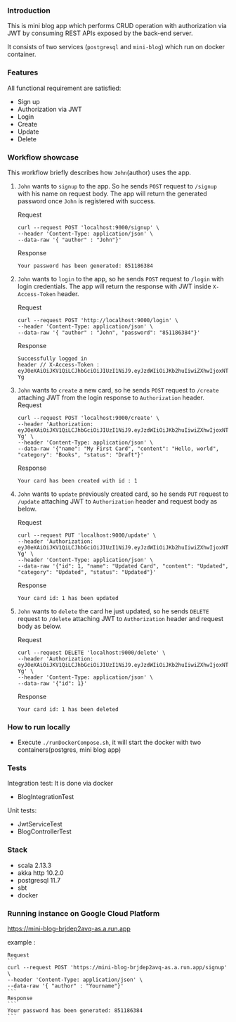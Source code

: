 ### Introduction

This is mini blog app which performs CRUD operation with authorization via JWT by consuming REST APIs exposed by the back-end server. 

It consists of two services (`postgresql` and `mini-blog`) which run on docker container.

### Features

All functional requirement are satisfied:

- Sign up
- Authorization via JWT
- Login
- Create
- Update
- Delete

### Workflow showcase

This workflow briefly describes how `John`(author) uses the app.

1. `John` wants to `signup` to the app. So he sends `POST` request to `/signup` with his name on request body. The app will return the generated password once `John` is registered with success.

    Request
    ```
    curl --request POST 'localhost:9000/signup' \
    --header 'Content-Type: application/json' \
    --data-raw '{ "author" : "John"}'
    ```
    Response
    ```
    Your password has been generated: 851186384
    ```

2. `John` wants to `login` to the app, so he sends `POST` request to `/login` with login credentials. The app will return the response with JWT inside `X-Access-Token` header.

    Request
    ```
    curl --request POST 'http://localhost:9000/login' \
    --header 'Content-Type: application/json' \
    --data-raw '{ "author" : "John", "password": "851186384"}'
    ```   
    Response
    ```
    Successfully logged in
    header // X-Access-Token : eyJ0eXAiOiJKV1QiLCJhbGciOiJIUzI1NiJ9.eyJzdWIiOiJKb2huIiwiZXhwIjoxNTk3MDc4ODU2LCJpYXQiOjE1OTY5OTI0NTZ9.eLGPITDQg4gtzDdiuV0jkZAKNFmDJW33_5UBXtcY-Yg
    ```

3. `John` wants to `create` a new card, so he sends `POST` request to `/create` attaching JWT from the login response to `Authorization` header.
    Request
    ```
    curl --request POST 'localhost:9000/create' \
    --header 'Authorization: eyJ0eXAiOiJKV1QiLCJhbGciOiJIUzI1NiJ9.eyJzdWIiOiJKb2huIiwiZXhwIjoxNTk3MDc4ODU2LCJpYXQiOjE1OTY5OTI0NTZ9.eLGPITDQg4gtzDdiuV0jkZAKNFmDJW33_5UBXtcY-Yg' \
    --header 'Content-Type: application/json' \
    --data-raw '{"name": "My First Card", "content": "Hello, world", "category": "Books", "status": "Draft"}'
    ```
    Response
    ```
    Your card has been created with id : 1
    ```
   
4. `John` wants to `update` previously created card, so he sends `PUT` request to `/update` attaching JWT to `Authorization` header and request body as below.
    
    Request
    ```
    curl --request PUT 'localhost:9000/update' \
    --header 'Authorization: eyJ0eXAiOiJKV1QiLCJhbGciOiJIUzI1NiJ9.eyJzdWIiOiJKb2huIiwiZXhwIjoxNTk3MDc4ODU2LCJpYXQiOjE1OTY5OTI0NTZ9.eLGPITDQg4gtzDdiuV0jkZAKNFmDJW33_5UBXtcY-Yg' \
    --header 'Content-Type: application/json' \
    --data-raw '{"id": 1, "name": "Updated Card", "content": "Updated", "category": "Updated", "status": "Updated"}'
    ```
    Response
    ```
    Your card id: 1 has been updated
    ```

5. `John` wants to `delete` the card he just updated, so he sends `DELETE` request to `/delete` attaching JWT to `Authorization` header and request body as below.
   
    Request
    ```
    curl --request DELETE 'localhost:9000/delete' \
    --header 'Authorization: eyJ0eXAiOiJKV1QiLCJhbGciOiJIUzI1NiJ9.eyJzdWIiOiJKb2huIiwiZXhwIjoxNTk3MDc4ODU2LCJpYXQiOjE1OTY5OTI0NTZ9.eLGPITDQg4gtzDdiuV0jkZAKNFmDJW33_5UBXtcY-Yg' \
    --header 'Content-Type: application/json' \
    --data-raw '{"id": 1}'
    ```
    Response
    ```
    Your card id: 1 has been deleted
    ```

### How to run locally
    
- Execute `./runDockerCompose.sh`, it will start the docker with two containers(postgres, mini blog app)

### Tests

Integration test: It is done via docker
- BlogIntegrationTest
    
Unit tests:
- JwtServiceTest
- BlogControllerTest
    
### Stack

- scala 2.13.3
- akka http 10.2.0
- postgresql 11.7
- sbt 
- docker

### Running instance on Google Cloud Platform   
   
https://mini-blog-brjdep2avq-as.a.run.app

example : 

    Request
    ```
    curl --request POST 'https://mini-blog-brjdep2avq-as.a.run.app/signup' \
    --header 'Content-Type: application/json' \
    --data-raw '{ "author" : "Yourname"}'
    ```
    Response
    ```
    Your password has been generated: 851186384
    ```
